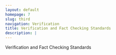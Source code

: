 ```yaml
---
layout: default
homepage: 7
slug: third
navigation: Verification
title: Verification and Fact Checking Standards
description: |
---
```



Verification and Fact Checking Standards
